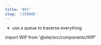 ```yaml
---
title: 'BFS'
slug: '/3580AE'
---
```


- use a queue to traverse everything

import WIP from '@site/src/components/WIP'

<WIP />

